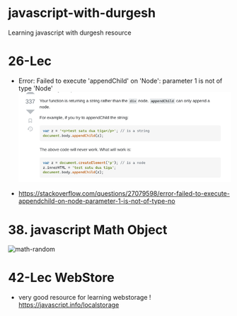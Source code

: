 # javascript-with-durgesh

Learning javascript with durgesh resource

# 26-Lec

- Error: Failed to execute 'appendChild' on 'Node': parameter 1 is not of type 'Node'
  ![Alt Text](error.png)

- https://stackoverflow.com/questions/27079598/error-failed-to-execute-appendchild-on-node-parameter-1-is-not-of-type-no
# 38. javascript Math Object
![math-random](https://user-images.githubusercontent.com/127021921/229295034-bf4636c0-4538-43bb-a1e7-4cd15f7a1e7c.png)

# 42-Lec WebStore
* very good resource for learning webstorage !
https://javascript.info/localstorage
